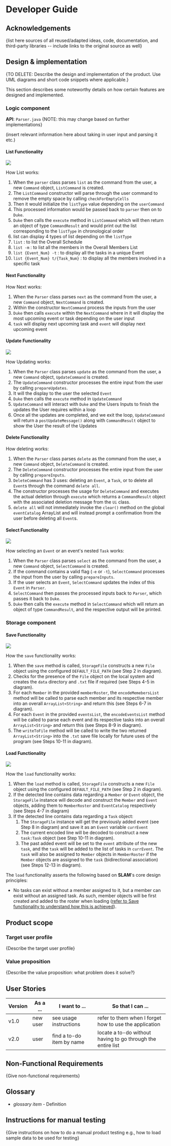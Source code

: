 # Developer Guide

## Acknowledgements

{list here sources of all reused/adapted ideas, code, documentation, and third-party libraries -- include links to the original source as well}

## Design & implementation

{TO DELETE: Describe the design and implementation of the product. Use UML diagrams and short code snippets where applicable.}

This section describes some noteworthy details on how certain features are designed and implemented.

### Logic component

**API**: `Parser.java` {NOTE: this may change based on further implementations}

(insert relevant information here about taking in user input and parsing it etc.)
#### List Functionality
![](images/ListDiagram.png)

How List works:
1. When the `parser` class parses `list` as the command from the user, a new `Command` object, `ListCommand` is created.
2. The `ListCommand` constructor will parse through the user command to remove the empty space by calling `checkForEmptyCells`
3. Then it would initialize the `listType` value depending on the `userCommand`
4. This processed information would be passed back to `parser` then on to `Duke`.
5. `Duke` then calls the `execute` method in `ListCommand` which will then return an object of type `CommandResult` and would print out the list corresponding to the `listType` in chronological order
6. list can display 4 types of list depending on the `listType` 
7. `list` : to list the Overall Schedule 
8. `list -m` : to list all the members in the Overall Members List
9. `list {Event_Num} -t` : to display all the tasks in a unique Event
10. `list {Event_Num} t/{Task_Num}` : to display all the members involved in a specific task

#### Next Functionality

How Next works:
1. When the `Parser` class parses `next` as the command from the user, a new `Command` object, `NextCommand` is created.
2. Within the constructor `NextCommand` process the inputs from the user
3. `Duke` then calls `execute` within the `NextCommand` where in it will display the most upcoming event or task depending on the user input
4. `task` will display next upcoming task and `event` will display next upcoming event

#### Update Functionality
![](images/UpdateDiagram.png)

How Updating works:
1. When the `Parser` class parses `update` as the command from the user, a new `Command` object, `UpdateCommand` is created.
2. The `UpdateCommand` constructor processes the entire input from the user by calling `prepareUpdates`.
3. It will the display to the user the selected `Event`
4. `Duke` then calls the `execute`  method in `UpdateCommand`
5. `UpdateCommand` will interact with `Duke` and the Users Inputs to finish the updates the User requires within a loop
6. Once all the updates are completed, and we exit the loop, `UpdateCommand` will return a `postUpdateMessage()` along with `CommandResult` object to show the User the result of the Updates

#### Delete Functionality
How deleting works:

1. When the `Parser` class parses `delete` as the command from the user, a new `Command` object, `DeleteCommand` is created.
2. The `DeleteCommand` constructor processes the entire input from the user by calling `prepareInputs`.
3. `DeleteCommand` has 3 uses: deleting an `Event`, a `Task`, or to delete all `Event`s through the command `delete all`.
4. The constructor processes the usage for `DeleteCommand` and executes the actual deletion through `execute` which returns a `CommandResult` object with the associated deletion message from the `Ui` class.
5. `delete all` will not immediately invoke the `clear()` method on the global `eventCatalog` ArrayList and will instead prompt a confirmation from the user before deleting all `Event`s.

#### Select Functionality

![](images/SelectDiagram.png)

How selecting an `Event` or an event's nested `Task` works:
1. When the `Parser` class parses `select` as the command from the user, a new `Command` object, `SelectCommand` is created.
2. If the command contains a valid flag (`-e` or `-t`), `SelectCommand` processes the input from the user by calling `prepareInputs`.
3. If the user selects an `Event`, `SelectCommand` updates the index of this `Event` in `Parser`.
4. `SelectCommand` then passes the processed inputs back to `Parser`, which passes it back to `Duke`.
5. `Duke` then calls the `execute` method in `SelectCommand` which will return an object of type `CommandResult`, and the respective output will be printed.


### Storage component

#### Save Functionality

![](images/SaveDiagram.png)

How the `save` functionality works: 
1. When the `save` method is called, `StorageFile` constructs a new `File` object using the configured `DEFAULT_FILE_PATH` (see Step 2 in diagram).
2. Checks for the presence of the `File` object on the local system and creates the `data` directory and `.txt` file if required (see Steps 4-5 in diagram).
3. For each `Member` in the provided `memberRoster`, the `encodeMemebersList` method will be called to parse each member and its respective member into an overall `ArrayList<String>` and return this (see Steps 6-7 in diagram).  
4. For each `Event` in the provided `eventsList`, the `encodeEventsList` method will be called to parse each event and its respective tasks into an overall `ArrayList<String>` and return this (see Steps 8-9 in diagram). 
5. The `writeToFile` method will be called to write the two returned `ArrayList<String>` into the `.txt` save file locally for future uses of the program (see Steps 10-11 in diagram).

#### Load Functionality 

![](images/LoadDiagram.png)

How the `load` functionality works: 
1. When the `load` method is called, `StorageFile` constructs a new `File` object using the configured `DEFAULT_FILE_PATH` (see Step 2 in diagram). 
2. If the detected line contains data regarding a `Member` or `Event` object, the `StorageFile` instance will decode and construct the `Member` and `Event` objects, adding them to `MemberRoster` and `EventCatalog` respectively (see Steps 4-7 in diagram)
3. If the detected line contains data regarding a `Task` object:
   1. The `StorageFile` instance will get the previously added event (see Step 8 in diagram) and save it as an `Event` variable `currEvent`
   2. The current encoded line will be decoded to construct a new `task:Task` object (see Step 10-11 in diagram). 
   3. The past added event will be set to the `event` attribute of the new `task`, and the `task` will be added to the list of tasks in `currEvent`. The `task` will also be assigned to `Member` objects in `MemberRoster` if the `Member` objects are assigned to the `task` (bidirectional association) (see Steps 12-13 in diagram).

The `load` functionality asserts the following based on **SLAM**'s core design principles:
- No tasks can exist without a member assigned to it, but a member can exist without an assigned task. As such, member objects will be first created and added to the roster when loading ([refer to Save functionality to understand how this is achieved](#save-functionality)).

## Product scope
### Target user profile

{Describe the target user profile}

### Value proposition

{Describe the value proposition: what problem does it solve?}

## User Stories

|Version| As a ... | I want to ... | So that I can ...|
|--------|----------|---------------|------------------|
|v1.0|new user|see usage instructions|refer to them when I forget how to use the application|
|v2.0|user|find a to-do item by name|locate a to-do without having to go through the entire list|

## Non-Functional Requirements

{Give non-functional requirements}

## Glossary

* *glossary item* - Definition

## Instructions for manual testing

{Give instructions on how to do a manual product testing e.g., how to load sample data to be used for testing}
